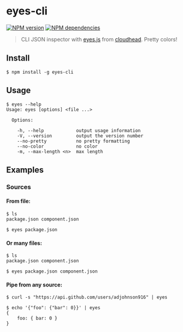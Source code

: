 # eyes-cli

[![NPM version](https://badge.fury.io/js/eyes-cli.png)](http://badge.fury.io/js/eyes-cli)
[![NPM dependencies](https://david-dm.org/adjohnson916/eyes-cli.png)](https://david-dm.org/adjohnson916/eyes-cli)

> CLI JSON inspector with [eyes.js][eyes] from [cloudhead][cloudhead]. Pretty colors!

## Install

```shell
$ npm install -g eyes-cli
```

## Usage

```shell
$ eyes --help
Usage: eyes [options] <file ...>

  Options:

    -h, --help            output usage information
    -V, --version         output the version number
    --no-pretty           no pretty formatting
    --no-color            no color
    -m, --max-length <n>  max length
```

## Examples

### Sources

#### From file:
```shell
$ ls
package.json component.json

$ eyes package.json
```

#### Or many files:
```shell
$ ls
package.json component.json

$ eyes package.json component.json
```

#### Pipe from any source:
```shell
$ curl -s "https://api.github.com/users/adjohnson916" | eyes
```

```shell
$ echo '{"foo": {"bar": 0}}' | eyes 
{
    foo: { bar: 0 }
}
```

[eyes]: https://github.com/cloudhead/eyes.js
[cloudhead]: https://github.com/cloudhead/
